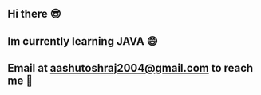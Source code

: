 ## Hi there 😎
## Im currently learning JAVA 😄    
## Email at aashutoshraj2004@gmail.com to reach me 📨
<!--
**AshutoshRaj1122/AshutoshRaj1122** is a ✨ _special_ ✨ repository because its `README.md` (this file) appears on your GitHub profile.

Here are some ideas to get you started:

- 🔭 I’m currently working on ...
- 🌱 I’m currently learning ...
- 👯 I’m looking to collaborate on ...
- 🤔 I’m looking for help with ...
- 💬 Ask me about ...
- 📫 How to reach me: ...

- ⚡ Fun fact: ...
-->
